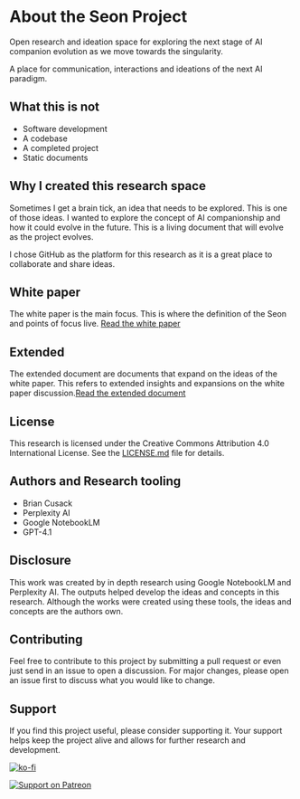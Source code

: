 # About the Seon Project
Open research and ideation space for exploring the next stage of AI companion evolution as we move towards the singularity. 

A place for communication, interactions and ideations of the next AI paradigm.

## What this is not
- Software development
- A codebase
- A completed project
- Static documents

## Why I created this research space
Sometimes I get a brain tick, an idea that needs to be explored. This is one of those ideas. I wanted to explore the concept of AI companionship and how it could evolve in the future. This is a living document that will evolve as the project evolves.

I chose GitHub as the platform for this research as it is a great place to collaborate and share ideas.

## White paper
The white paper is the main focus. This is where the definition of the Seon and points of focus live. [Read the white paper](Whitepaper.md)

## Extended
The extended document are documents that expand on the ideas of the white paper. 
This refers to extended insights and expansions on the white paper discussion.[Read the extended document](Extended/communication_interfacing.md)


## License
This research is licensed under the Creative Commons Attribution 4.0 International License. See the [LICENSE.md](LICENSE.md) file for details.

## Authors and Research tooling
- Brian Cusack
- Perplexity AI
- Google NotebookLM
- GPT-4.1

## Disclosure
This work was created by in depth research using Google NotebookLM and Perplexity AI. The outputs helped develop the ideas and concepts in this research. Although the works were created using these tools, the ideas and concepts are the authors own. 

## Contributing
Feel free to contribute to this project by submitting a pull request or even just send in an issue to open a discussion. For major changes, please open an issue first to discuss what you would like to change.

## Support
If you find this project useful, please consider supporting it. Your support helps keep the project alive and allows for further research and development.

[![ko-fi](https://ko-fi.com/img/githubbutton_sm.svg)](https://ko-fi.com/W7W31G9CXW)

[![Support on Patreon](https://img.shields.io/badge/Support-Patreon-orange.svg)](https://patreon.com/BrianCusack)